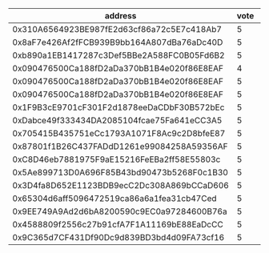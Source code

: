 address|vote|timestamp|signature
---|---|---|---
0x310A6564923BE987fE2d63cf86a72c5E7c418Ab7|5|1601992725|0x955bbb1c3f895d9548e1593a989833d0aed25125fc2aefbab019cabba8288025492f460ab009dbc996f7dbee55014f2d783b28f03a633c7cc267bed718aefeee1b
0x8aF7e426Af2fFCB939B9bb164A807dBa76aDc40D|5|1601992885|0x0a2f182d0ab9a59d5421708495581e548ba1274665e13e37bfacbf4e04af665a451714a63cf16f955314584aa81eaa38a7f8ae190de5d96ef02a752fd1a66beb1b
0xb890a1EB1417287c3Def5BBe2A588FC0B05Fd6B2|5|1601993025|0x0df46a0175d35c4931257925c4467ece091ad361ab517117e24311b8c7d4a6087e5018edc4c1391d705d94bbf3cb59f49cdf3a9ac04666c4db027a0d6ffbdc441b
0x090476500Ca188fD2aDa370bB1B4e020f86E8EAF|4|1601993436|0x42cc4933daab7705573c34545c4004d5ea28c8df6f4d892a3c8b660dab9e64c414ef4ac5045dea4b1c219796c4d0de20608a613b0224eca0dbdbd02b9c8339121b
0x090476500Ca188fD2aDa370bB1B4e020f86E8EAF|5|1601993602|0xf71b0b7373246b1955f9ea28175a0d8a388a740dcba3e54c24331f0f2e9b1e4459b1a13042516d14fd765bf0a52e1360043e63bdd351bc99166b2762494bdf251b
0x090476500Ca188fD2aDa370bB1B4e020f86E8EAF|5|1601993681|0x1a097af5a3b3971348956008a85a49c729040d0940718b0dcfe5182f86e2555b3f4d8f24bd76c7b28d427bb53c3f0b2ca18f1fb673318d244183d4bd459f18f51b
0x1F9B3cE9701cF301F2d1878eeDaCDbF30B572bEc|5|1601993771|0x21ae940b07fcc1d578a14e434aa610a11c4d9534f60060e566071e58164230df467817859a04298475dd2b7ddacba2aefe49f06d7080cee6d556ac3eddbf56be1c
0xDabce49f333434DA2085104fcae75Fa641eCC3A5|5|1601994171|0xecb64712a3b211fa414351be6888c82bc9a56faf2ed4c1e96d8da879fcc0852f5add31c27404a9713a73bac269ceb5af1931fd44929ad54ae0ef31265852b1ec1c
0x705415B435751eCc1793A1071F8Ac9c2D8bfeE87|5|1601994378|0x0ecf0b51f353f73d2d3c6d6202593d88ae148f78b45d3aa11027a5fe4980ba1f68d4226f2dd1bf255a1c2ebee0d33e1be43213edeef9ab79e0c4faf6835117751c
0x87801f1B26C437FADdD1261e99084258A59356AF|5|1601997697|0xa06d848299fdd04687bb4868a04fdd5864fc2a8a93ca8d9da82ce5e2bf10b53e22a4255f565cad421b0edc43804df00343ea3be1c3c5efb48e633b30587f91a41b
0xC8D46eb7881975F9aE15216FeEBa2ff58E55803c|5|1601997865|0xece03eaa44d042ddf2b440c03e443a2cb81dfd615b073ce779540438a97b3c185804c92fe2dd801342c900634de2dab8b22a1296aa1af44732aa66b5ca9759bb1c
0x5Ae899713D0A696F85B43bd90473b5268F0c1B30|5|1601998766|0x8ef4107a5d689b2ab19fbf04b67d8b92232a8a4c0b3d4a0fa045275cd95180c05645415789f9f42064cf205cb1c6cbfd22f7c8842d66f63e67a60d5dc12faad41b
0x3D4fa8D652E1123BDB9ecC2Dc308A869bCCaD606|5|1602004635|0x4ce3cb3364ed6637a7480e3a330d796282267d0d017ca467b30ffdb60514279f23db197dd7777070e333e5a64f87f9441fb49635a5f7e7a9235bc7970a33e8ce1b
0x65304d6aff5096472519ca86a6a1fea31cb47Ced|5|1602005567|0x604b5ddbf6dd02b614407cfbc989218e67b2bbc7824211acf1a462118604142e4d6719db486669a9bed61283621995d2ec6b684e51bc03ff463e0fa836515a7b1c
0x9EE749A9Ad2d6bA8200590c9EC0a97284600B76a|5|1602007073|0xc6633cc606a05b73c59ede38c496fe55c1cb14fca78b3e38ba046f6e9de9d16f4d5273cba9390048a8bd743294507e729caf6f40c154f883b58d948c01c43ff91b
0x4588809f2556c27b91cfA7F1A11169bE88EaDcCC|5|1602030278|0xe1616d0fa81d3c212871c82b9272bb90ae74c800a2fc938f08a6a35adbea6469488072965864c542b182ccfa0bb111364120c5a2493007b1f6c2ad2e0dea09ad1b
0x9C365d7CF431Df90Dc9d839BD3bd4d09FA73cf16|5|1602036842|0x5d27416368911730500aa63702ba19bcdfb41c55450aa08c6fc6266a6b243344721f4f2fd6c2c1c23f7a163ab9d494e491d4c256b6bdb2f5959407bb8888e6121b